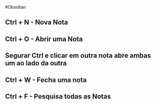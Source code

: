 #Obsidian

## Ctrl + N - Nova Nota
## Ctrl + O - Abrir uma Nota
## Segurar Ctrl e clicar em outra nota abre ambas um ao lado da outra
## Ctrl + W - Fecha uma nota
## Ctrl + F - Pesquisa todas as Notas
